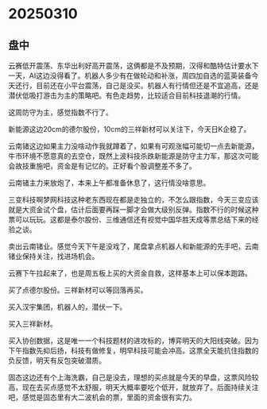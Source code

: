 # 20250310

## 盘中

云赛低开震荡、东华出利好高开震荡，这俩都是不及预期，汉得和酷特估计要水下一天，AI这边没得看了。机器人多少有在做轮动和补涨，周四加自选的蓝英装备今天还行，目前还在小平台震荡，自己是没买。机器人有行情但还是不宜追高，还是潜伏低吸打游击为主的策略吧。有色走趋势，比较适合目前科技退潮的行情。

这周防守为主，感觉指数不行了。

新能源这边20cm的德尔股份，10cm的三祥新材可以关注下，今天日K企稳了。

云南锗这边如果主力没啥动作我就蹲着了，如果有可观涨幅可能切一点去新能源，牛市环境不愿意真的去空仓，既然上波科技杀跌新能源是防守主力军，那这次可能会故技重施吧，资金是有记忆的。正好看个股调整差不多了。

云南锗主力来放炮了，本来上午都准备休息了，这行情没啥意思。

三变科技啊梦网科技这种老东西现在都是走独立的，不怎么跟指数，今天三变应该就是大资金试个盘，估计后面要再踩一脚才会做大级别反弹。指数不行的时候这种票可以玩玩。这都是泰尔股份、三维通信还有视觉中国华胜天成等票总结下来的经验之谈。

卖出云南锗业。感觉今天下午是没戏了，尾盘拿点机器人和新能源的先手吧，云南锗业保持关注，找进场机会。

云赛下午拉起来了，也是周五板上买的大资金自救，这样基本上可以保本跑路。

买了点德尔股份。三祥新材可以等回落再买。

买入汉宇集团，机器人的，潜伏一下。

买入三祥新材。

买入协创数据，这是唯一一个科技题材的进攻标的，博弈明天的大阳线突破。因为下午指数先抑后扬，科技有做修复，明早科技可能会冲高。这票全天能抗住指数的负反馈，明天有反包突破潜质。

固态这边还有个上海洗霸，自己是没去，理想的买点就是今天的早盘，这票风险较高，现在去买点感觉不太舒服，明天大概率要吃个低开，就放弃了。后面持续关注吧，感觉是固态里有大二波机会的票，里面的资金很有实力。
